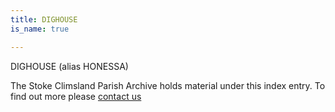```yaml
---
title: DIGHOUSE
is_name: true

---
```


DIGHOUSE (alias HONESSA)


The Stoke Climsland Parish Archive holds material under this index entry. To find out more please [contact us](/contact/)
